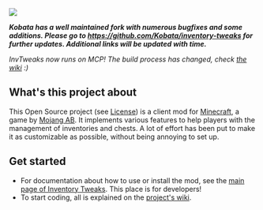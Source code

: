 <img src="http://inventory-tweaks.readthedocs.org/en/latest/_images/invtweaks.png" />

_**Kobata has a well maintained fork with numerous bugfixes and some additions.  Please go to https://github.com/Kobata/inventory-tweaks for further updates.  Additional links will be updated with time.**_

*InvTweaks now runs on MCP! The build process has changed, check [the wiki](https://github.com/mkalam-alami/inventory-tweaks/wiki/Getting-started) :)*

## What's this project about

This Open Source project (see [License](https://github.com/mkalam-alami/inventory-tweaks/blob/master/src/doc/license.txt)) is a client mod for [Minecraft](http://www.minecraft.net/), a game by [Mojang AB](http://mojang.com/). It implements various features to help players with the management of inventories and chests. A lot of effort has been put to make it as customizable as possible, without being annoying to set up.

## Get started

* For documentation about how to use or install the mod, see the [main page of Inventory Tweaks](http://modding.kalam-alami.net). This place is for developers!
* To start coding, all is explained on the [project's wiki](https://github.com/mkalam-alami/inventory-tweaks/wiki).
